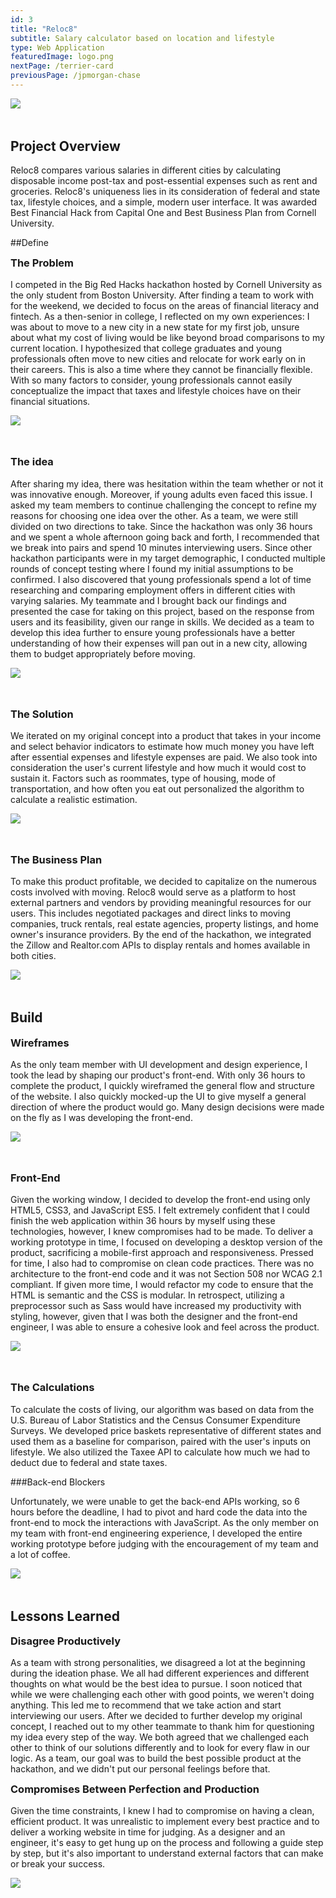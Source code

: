 ```yaml
---
id: 3
title: "Reloc8"
subtitle: Salary calculator based on location and lifestyle
type: Web Application
featuredImage: logo.png
nextPage: /terrier-card
previousPage: /jpmorgan-chase
---
```


<style>

    .h2 {
        margin-top: 0;
    }
    
    .doubleHeader {
        margin-top: 0.5rem;
        margin-bottom: 1rem;
    }

    .afterImg {
        margin-top: 3rem
    }

</style>

<img src="./home.png">
<h2 class="h2 afterImg">Project Overview</h2>
<p class="body">Reloc8 compares various salaries in different cities by calculating disposable income post-tax and post-essential expenses such as rent and groceries. Reloc8's uniqueness lies in its consideration of federal and state tax, lifestyle choices, and a simple, modern user interface. It was awarded Best Financial Hack from Capital One and Best Business Plan from Cornell University.</p>

##Define
<h3 class="doubleHeader">The Problem</h3>
<p class="body">I competed in the Big Red Hacks hackathon hosted by Cornell University as the only student from Boston University. After finding a team to work with for the weekend, we decided to focus on the areas of financial literacy and fintech. As a then-senior in college, I reflected on my own experiences: I was about to move to a new city in a new state for my first job, unsure about what my cost of living would be like beyond broad comparisons to my current location. I hypothesized that college graduates and young professionals often move to new cities and relocate for work early on in their careers. This is also a time where they cannot be financially flexible. With so many factors to consider, young professionals cannot easily conceptualize the impact that taxes and lifestyle choices have on their financial situations.</p>

<img src="/salary.png">

<h3 class="afterImg">The idea</h3>
<p class="body">After sharing my idea, there was hesitation within the team whether or not it was innovative enough. Moreover, if young adults even faced this issue. I asked my team members to continue challenging the concept to refine my reasons for choosing one idea over the other. As a team, we were still divided on two directions to take. Since the hackathon was only 36 hours and we spent a whole afternoon going back and forth, I recommended that we break into pairs and spend 10 minutes interviewing users. Since other hackathon participants were in my target demographic, I conducted multiple rounds of concept testing where I found my initial assumptions to be confirmed. I also discovered that young professionals spend a lot of time researching and comparing employment offers in different cities with varying salaries. My teammate and I brought back our findings and presented the case for taking on this project, based on the response from users and its feasibility, given our range in skills. We decided as a team to develop this idea further to ensure young professionals have a better understanding of how their expenses will pan out in a new city, allowing them to budget appropriately before moving.
</p>

<img src="/housing.png">


<h3 class="afterImg">The Solution</h3>
<p class="body">We iterated on my original concept into a product that takes in your income and select behavior indicators to estimate how much money you have left after essential expenses and lifestyle expenses are paid. We also took into consideration the user's current lifestyle and how much it would cost to sustain it. Factors such as roommates, type of housing, mode of transportation, and how often you eat out personalized the algorithm to calculate a realistic estimation.</p>

<img src="/lifestyle.png">


<h3 class="afterImg">The Business Plan</h3>
<p class="body">To make this product profitable, we decided to capitalize on the numerous costs involved with moving. Reloc8 would serve as a platform to host external partners and vendors by providing meaningful resources for our users. This includes negotiated packages and direct links to moving companies, truck rentals, real estate agencies, property listings, and home owner's insurance providers. By the end of the hackathon, we integrated the Zillow and Realtor.com APIs to display rentals and homes available in both cities.</p>
<img src="/market.png">

<h2 class="afterImg">Build</h2>

<h3 class="doubleHeader">Wireframes</h3>
<p class="body">As the only team member with UI development and design experience, I took the lead by shaping our product's front-end. With only 36 hours to complete the product, I quickly wireframed the general flow and structure of the website. I also quickly mocked-up the UI to give myself a general direction of where the product would go. Many design decisions were made on the fly as I was developing the front-end.</p>

<img src="/wireframe.png">

<h3 class="afterImg">Front-End</h3>
<p class="body">Given the working window, I decided to develop the front-end using only HTML5, CSS3, and JavaScript ES5. I felt extremely confident that I could finish the web application within 36 hours by myself using these technologies, however, I knew compromises had to be made. To deliver a working prototype in time, I focused on developing a desktop version of the product, sacrificing a mobile-first approach and responsiveness. Pressed for time, I also had to compromise on clean code practices. There was no architecture to the front-end code and it was not Section 508 nor WCAG 2.1 compliant. If given more time, I would refactor my code to ensure that the HTML is semantic and the CSS is modular. In retrospect, utilizing a preprocessor such as Sass would have increased my productivity with styling, however, given that I was both the designer and the front-end engineer, I was able to ensure a cohesive look and feel across the product.</p>
<img src="/result.png">

<h3 class="afterImg">The Calculations</h3>
<p class="body">To calculate the costs of living, our algorithm was based on data from the U.S. Bureau of Labor Statistics and the Census Consumer Expenditure Surveys. We developed price baskets representative of different states and used them as a baseline for comparison, paired with the user's inputs on lifestyle. We also utilized the Taxee API to calculate how much we had to deduct due to federal and state taxes.</p>

###Back-end Blockers
<p class="body">Unfortunately, we were unable to get the back-end APIs working, so 6 hours before the deadline, I had to pivot and hard code the data into the front-end to mock the interactions with JavaScript. As the only member on my team with front-end engineering experience, I developed the entire working prototype before judging with the encouragement of my team and a lot of coffee.</p>

<img src="twoshort.png">

<h2 class="afterImg">Lessons Learned</h2>
<h3 class="doubleHeader">Disagree Productively</h3>
<p class="body">As a team with strong personalities, we disagreed a lot at the beginning during the ideation phase. We all had different experiences and different thoughts on what would be the best idea to pursue. I soon noticed that while we were challenging each other with good points, we weren't doing anything. This led me to recommend that we take action and start interviewing our users. After we decided to further develop my original concept, I reached out to my other teammate to thank him for questioning my idea every step of the way. We both agreed that we challenged each other to think of our solutions differently and to look for every flaw in our logic. As a team, our goal was to build the best possible product at the hackathon, and we didn't put our personal feelings before that.</p>

<h3 class="doubleHeader">Compromises Between Perfection and Production</h3>
<p class="body">Given the time constraints, I knew I had to compromise on having a clean, efficient product. It was unrealistic to implement every best practice and to deliver a working website in time for judging. As a designer and an engineer, it's easy to get hung up on the process and following a guide step by step, but it's also important to understand external factors that can make or break your success.</p>



<img src="/twocities.png">
